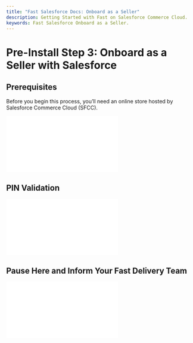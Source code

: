 ```yaml
---
title: "Fast Salesforce Docs: Onboard as a Seller"
description: Getting Started with Fast on Salesforce Commerce Cloud.
keywords: Fast Salesforce Onboard as a Seller.
---
```


# Pre-Install Step 3: Onboard as a Seller with Salesforce

## Prerequisites

Before you begin this process, you’ll need an online store hosted by Salesforce Commerce Cloud (SFCC).

<embed src="/reusables/for-developers/_platform_all_sign_up_as_a_seller_banner_sandbox_and_contact_support.md" />

## PIN Validation

<embed src="/reusables/for-developers/_platform_all_sign_up_as_a_seller_pin_validation.md" />

## Pause Here and Inform Your Fast Delivery Team

<embed src="/reusables/for-developers/_platform_new_sign_up_as_a_seller_onboarding_flow_not_set_up.md" />
